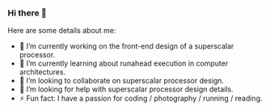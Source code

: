 ### Hi there 👋

<!--
**Derain123/Derain123** is a ✨ _special_ ✨ repository because its `README.md` (this file) appears on your GitHub profile.

Here are some ideas to get you started:
-->

Here are some details about me:

- 🔭 I’m currently working on the front-end design of a superscalar processor.
- 🌱 I’m currently learning about runahead execution in computer architectures.
- 👯 I’m looking to collaborate on superscalar processor design.
- 🤔 I’m looking for help with superscalar processor design details.
- ⚡ Fun fact: I have a passion for coding / photography / running / reading.


<!--
- 🔭 I’m currently working on SCAU
- 🌱 I’m currently learning Computer architecture
- 👯 I’m looking to collaborate on 
- 🤔 I’m looking for help with ...
- 💬 Ask me about ...
- 📫 How to reach me: ...
- 😄 Pronouns: ...
- ⚡ Fun fact: ...
-->
